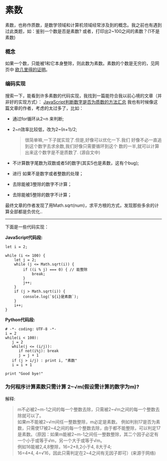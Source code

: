 # 素数
素数，也称作质数，是数学领域和计算机领域经常涉及到的概念。我之前也有遇到过此类题，如：鉴别一个数是否是素数? 或者，打印出2\~100之间的素数？(1不是素数)

### 概念
如果一个数，只能被1和它本身整除，则此数为素数。素数的个数是无穷的，见网页中 [欧几里得的证明](https://baike.baidu.com/item/%E8%B4%A8%E6%95%B0/263515?fr=aladdin&fromid=115069&fromtitle=%E7%B4%A0%E6%95%B0)。
###  编码实现
搜索一下，能看到许多素数的代码实现，我找到一篇能符合我以前心境的文章（并非好的实现方式）： [JavaScript判断数字是否为质数的方法汇总](http://www.jb51.net/article/85690.htm)
我也有时候像这篇文章的作者，考虑的太过多了，比如：

* 通过for循环从2\~n 来判断;
* 2\~n效率比较低，改为2\~(n+1)/2;

	> 很简单嘛,一下子就实现了.但是,好像可以优化一下.我们	好像不必一直追到这个数字去求余数,我们好像只需要循环到这个	数的一半,就可以计算出来这个数字是不是质数了.  (源自文中)
* 不计算数字尾数为双数或者5的数字(其实5也是素数，这有个bug);
* 进行 如果不是数字或者整数的处理；
* 去除能被3整除的数字不计算；
* 去除能被5整除的数字不计算；
 
最终文章的作者发现了用Math.sqrt(num)，求平方根的方式，发现那些多余的计算全部都是负优化..

---

下面是一些代码实现：

**JavaScript代码段:**

```
let i = 2;

while (i <= 100) {
	let j = 2;
	while (j <= Math.sqrt(i)) {
		if ((i % j) === 0) { // 能整除 
			break;
		}
		j++;
	}
	if (j > Math.sqrt(i)) {
		console.log(`${i}是素数`);
	}
	i++;
}
```

**Python代码段:**

```
# -*- coding: UTF-8 -*-
i = 2
while(i < 100):
   j = 2
   while(j <= (i/j)):
      if not(i%j): break
      j = j + 1
   if (j > i/j) : print i, "素数"
   i = i + 1
 
print "Good bye!"
```

### 为何程序计算素数只需计算 2~√m(假设需计算的数字为m)?
解释:

> m不必被2\~m-1之间的每一个整数去除，只需被2\~√m之间的每一个整数去除就可以了。	
> 如果m不能被2\~√m间任一整数整除，m必定是素数。
例如判别17是否为素数，只需使17被2\~4之间的每一个整数去除，由于都不能整除，可以判定17是素数。（原因：如果m能被2\~m-1之间任一整数整除，其二个因子必定有一个小于或等于√m，另一个大于或等于√m。			
例如16能被2,4,8整除，16=2\*8,2小于4, 8大于4;       
> 16=4*4, 4=√16，因此只需判定在2~4之间有无因子即可）(来源于网络)


